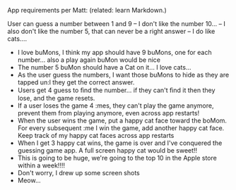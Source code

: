 App requirements per Matt:
(related: learn Markdown.)


User can guess a number between 1 and 9 
– I don't like the number 10...
– I also don't like the number 5, that can never be a right answer 
– I do like cats…. 
 -  I love buMons, I think my app should have 9 buMons, one for each number… also a play again 
buMon would be nice 
 -  The number 5 buMon should have a Cat on it… I love cats… 
 -  As the user guess the numbers, I want those buMons to hide as they are  tapped un:l they get the 
correct answer. 
 -  Users get 4 guess to ﬁnd the number… if they can't ﬁnd it then they lose, and the game resets. 
 -  If a user loses the game 4 :mes, they can't play the game anymore, prevent them from playing 
anymore, even across app restarts! 
 -  When the user wins the game, put a happy cat face toward the boMom. For every subsequent :me 
I win the game, add another happy cat face. Keep track of my happy cat faces across app restarts  
 -  When I get 3 happy cat wins, the game is over and I've conquered the guessing game app. A full 
screen happy cat would be sweet!! 
 -  This is going to be huge, we're going to the top 10 in the Apple store within a week!!!! 
 -  Don't worry, I drew up some screen shots 
 -  Meow...
